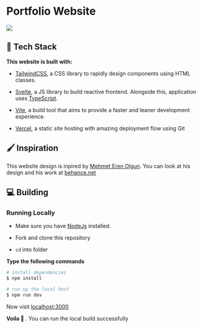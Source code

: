 # Portfolio Website

<img src = ".github/images/home.png">

## 🤖 Tech Stack

**This website is built with:**

- [TailwindCSS](https://tailwindcss.com/), a CSS library to rapidly design components using HTML classes.

- [Svelte](https://svelte.dev/), a JS library to build reactive frontend. Alongside this, application uses [TypeScript](https://www.typescriptlang.org/).

- [Vite](https://vitejs.dev), a build tool that aims to provide a faster and leaner development experience.

- [Vercel](https://vercel.com/), a static site hosting with amazing deployment flow using Git

## 🖌️ Inspiration

This website design is inpired by [Mehmet Eren Olgun](https://www.mehmeterenolgun.com/). You can look at his design and his work at [behance.net](https://www.behance.net/mehmeterenolgun)

## 💻 Building

### Running Locally

- Make sure you have [NodeJs](https://nodejs.dev/) installed.

- Fork and clone this repository

- `cd` into folder

**Type the following commands**

```bash
# install dependencies
$ npm install

# run up the local host
$ npm run dev
```

Now visit [localhost:3000](http://localhost:3000)

**Voila 🎉** . You can run the local build successfully

